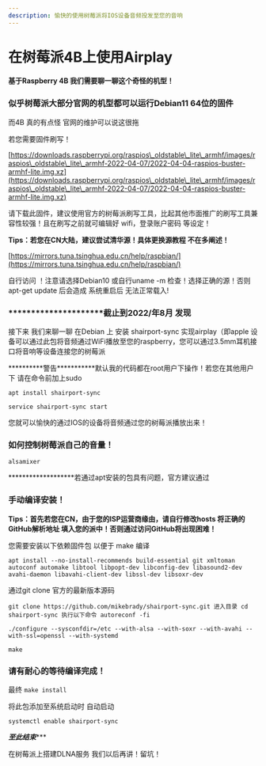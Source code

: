 ```yaml
---
description: 愉快的使用树莓派将IOS设备音频投发至您的音响
---
```


# 在树莓派4B上使用Airplay

#### 基于Raspberry 4B 我们需要聊一聊这个奇怪的机型！

### 似乎树莓派大部分官网的机型都可以运行Debian11 64位的固件

而4B 真的有点怪 官网的维护可以说这很拖

若您需要固件刷写！

[https://downloads.raspberrypi.org/raspios\_oldstable\_lite\_armhf/images/raspios\_oldstable\_lite\_armhf-2022-04-07/2022-04-04-raspios-buster-armhf-lite.img.xz](https://downloads.raspberrypi.org/raspios\_oldstable\_lite\_armhf/images/raspios\_oldstable\_lite\_armhf-2022-04-07/2022-04-04-raspios-buster-armhf-lite.img.xz)

请下载此固件，建议使用官方的树莓派刷写工具，比起其他市面推广的刷写工具兼容性较强！且在刷写之前就可编辑好 wifi，登录账户密码 等设定！

**Tips：若您在CN大陆，建议尝试清华源！具体更换源教程 不在多阐述！**

[https://mirrors.tuna.tsinghua.edu.cn/help/raspbian/](https://mirrors.tuna.tsinghua.edu.cn/help/raspbian/)

自行访问 ！注意请选择Debian10 或自行uname -m 检查！选择正确的源！否则apt-get update 后会造成 系统重启后 无法正常载入!

### \*\*\*\*\*\*\*\*\*\*\*\*\*\*\*\*\*\*\*\*\*截止到2022/年8月 发现

接下来 我们来聊一聊 在Debian 上 安装 shairport-sync 实现airplay（即apple 设备可以通过此包将音频通过WiFi播放至您的raspberry，您可以通过3.5mm耳机接口将音响等设备连接您的树莓派

\*\*\*\*\*\*\*\*\*\*警告\*\*\*\*\*\*\*\*\*\*\*默认我的代码都在root用户下操作！若您在其他用户下 请在命令前加上sudo

`apt install shairport-sync`

`service shairport-sync start`

您就可以愉快的通过IOS的设备将音频通过您的树莓派播放出来！

### 如何控制树莓派自己的音量！

`alsamixer`

\*\*\*\*\*\*\*\*\*\*\*\*\*\*\*\*\*\*\*若通过apt安装的包具有问题，官方建议通过

### 手动编译安装！

**Tips：首先若您在CN，由于您的ISP运营商缘由，请自行修改hosts 将正确的GitHub解析地址 填入您的派中！否则通过访问GitHub将出现困难！**

您需要安装以下依赖固件包 以便于 make 编译

`apt install --no-install-recommends build-essential git xmltoman autoconf automake libtool libpopt-dev libconfig-dev libasound2-dev avahi-daemon libavahi-client-dev libssl-dev libsoxr-dev`

通过git clone 官方的最新版本源码

`git clone https://github.com/mikebrady/shairport-sync.git 进入目录 cd shairport-sync 执行以下命令 autoreconf -fi`

`./configure --sysconfdir=/etc --with-alsa --with-soxr --with-avahi --with-ssl=openssl --with-systemd`

`make`

### 请有耐心的等待编译完成！

最终 `make install`

将此包添加至系统启动时 自动启动

`systemctl enable shairport-sync`

_**至此结束**_\*\*\*

在树莓派上搭建DLNA服务 我们以后再讲！留坑！
